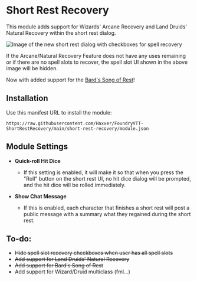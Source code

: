 # Short Rest Recovery
This module adds support for Wizards' Arcane Recovery and Land Druids' Natural Recovery within the short rest dialog.

![Image of the new short rest dialog with checkboxes for spell recovery](https://raw.githubusercontent.com/Haxxer/FoundryVTT-ShortRestRecovery/main/docs/short-rest-dialog.jpg)

If the Arcane/Natural Recovery Feature does not have any uses remaining or if there are no spell slots to recover, the spell slot UI shown in the above image will be hidden.

Now with added support for the [Bard's Song of Rest](https://www.dndbeyond.com/classes/bard#SongofRest-80)!

## Installation
Use this manifest URL to install the module:

`https://raw.githubusercontent.com/Haxxer/FoundryVTT-ShortRestRecovery/main/short-rest-recovery/module.json`

## Module Settings
* **Quick-roll Hit Dice**
  * If this setting is enabled, it will make it so that when you press the "Roll" button on the short rest UI, no hit dice dialog will be prompted, and the hit dice will be rolled immediately.

* **Show Chat Message**
  * If this is enabled, each character that finishes a short rest will post a public message with a summary what they regained during the short rest.

## To-do:
- ~~Hide spell slot recovery checkboxes when user has all spell slots~~
- ~~Add support for Land Druids' Natural Recovery~~
- ~~Add support for Bard's Song of Rest~~
- Add support for Wizard/Druid multiclass (fml...)
